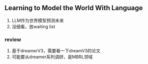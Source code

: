## Learning to Model the World With Language
1. LLM作为世界模型预测未来
2. 没细看，放waiting list


### review
1. 基于dreamerV3，需要看一下dreamV3的论文
2. 可能要从dreamer系列调研，是MBRL领域